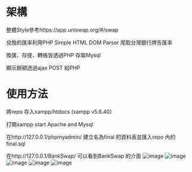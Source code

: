 # 架構
整體Style參考https://app.uniswap.org/#/swap

兌換的匯率利用PHP Simple HTML DOM Parser 爬取台灣銀行牌告匯率

換匯、存提、轉帳皆透過PHP 存取Mysql

顯示餘額透過ajax POST 給PHP

# 使用方法
將repo 存入xampp/htdocs  (xampp v5.6.40)

打開xampp start Apache and Mysql

在http://127.0.0.1/phpmyadmin/ 建立名為final 的資料表並匯入repo 內的final.sql

在http://127.0.0.1/BankSwap/ 可以看到BankSwap 的介面
![image](https://user-images.githubusercontent.com/88305396/149658269-0224fea5-5e39-4389-ac34-818445ff904a.png)
![image](https://user-images.githubusercontent.com/88305396/152166104-b43091ef-2d51-414b-96fb-ded1c76b007f.png)
![image](https://user-images.githubusercontent.com/88305396/152166139-92afaad1-06b0-492a-b97c-79315c5a8cc1.png)
![image](https://user-images.githubusercontent.com/88305396/152166179-36a56b4b-ebda-48c1-b291-6d75c65fec7b.png)
![image](https://user-images.githubusercontent.com/88305396/152166217-0af79020-c421-45f8-9c85-947f7b89aa7d.png)
